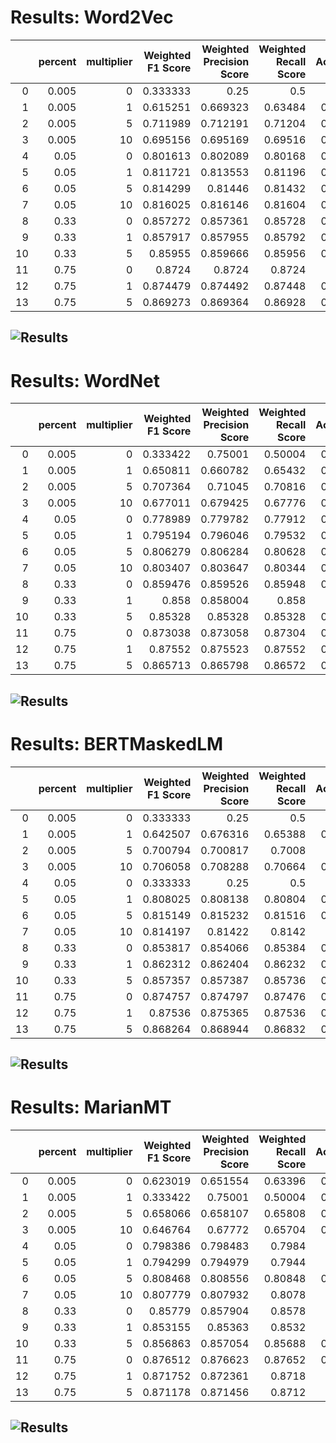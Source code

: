 # Results: Word2Vec
|    |   percent |   multiplier |   Weighted F1 Score |   Weighted Precision Score |   Weighted Recall Score |   Accuracy |
|---:|----------:|-------------:|--------------------:|---------------------------:|------------------------:|-----------:|
|  0 |     0.005 |            0 |            0.333333 |                   0.25     |                 0.5     |    0.5     |
|  1 |     0.005 |            1 |            0.615251 |                   0.669323 |                 0.63484 |    0.63484 |
|  2 |     0.005 |            5 |            0.711989 |                   0.712191 |                 0.71204 |    0.71204 |
|  3 |     0.005 |           10 |            0.695156 |                   0.695169 |                 0.69516 |    0.69516 |
|  4 |     0.05  |            0 |            0.801613 |                   0.802089 |                 0.80168 |    0.80168 |
|  5 |     0.05  |            1 |            0.811721 |                   0.813553 |                 0.81196 |    0.81196 |
|  6 |     0.05  |            5 |            0.814299 |                   0.81446  |                 0.81432 |    0.81432 |
|  7 |     0.05  |           10 |            0.816025 |                   0.816146 |                 0.81604 |    0.81604 |
|  8 |     0.33  |            0 |            0.857272 |                   0.857361 |                 0.85728 |    0.85728 |
|  9 |     0.33  |            1 |            0.857917 |                   0.857955 |                 0.85792 |    0.85792 |
| 10 |     0.33  |            5 |            0.85955  |                   0.859666 |                 0.85956 |    0.85956 |
| 11 |     0.75  |            0 |            0.8724   |                   0.8724   |                 0.8724  |    0.8724  |
| 12 |     0.75  |            1 |            0.874479 |                   0.874492 |                 0.87448 |    0.87448 |
| 13 |     0.75  |            5 |            0.869273 |                   0.869364 |                 0.86928 |    0.86928 |

![Results](Word2Vec/plot.png)
---
# Results: WordNet
|    |   percent |   multiplier |   Weighted F1 Score |   Weighted Precision Score |   Weighted Recall Score |   Accuracy |
|---:|----------:|-------------:|--------------------:|---------------------------:|------------------------:|-----------:|
|  0 |     0.005 |            0 |            0.333422 |                   0.75001  |                 0.50004 |    0.50004 |
|  1 |     0.005 |            1 |            0.650811 |                   0.660782 |                 0.65432 |    0.65432 |
|  2 |     0.005 |            5 |            0.707364 |                   0.71045  |                 0.70816 |    0.70816 |
|  3 |     0.005 |           10 |            0.677011 |                   0.679425 |                 0.67776 |    0.67776 |
|  4 |     0.05  |            0 |            0.778989 |                   0.779782 |                 0.77912 |    0.77912 |
|  5 |     0.05  |            1 |            0.795194 |                   0.796046 |                 0.79532 |    0.79532 |
|  6 |     0.05  |            5 |            0.806279 |                   0.806284 |                 0.80628 |    0.80628 |
|  7 |     0.05  |           10 |            0.803407 |                   0.803647 |                 0.80344 |    0.80344 |
|  8 |     0.33  |            0 |            0.859476 |                   0.859526 |                 0.85948 |    0.85948 |
|  9 |     0.33  |            1 |            0.858    |                   0.858004 |                 0.858   |    0.858   |
| 10 |     0.33  |            5 |            0.85328  |                   0.85328  |                 0.85328 |    0.85328 |
| 11 |     0.75  |            0 |            0.873038 |                   0.873058 |                 0.87304 |    0.87304 |
| 12 |     0.75  |            1 |            0.87552  |                   0.875523 |                 0.87552 |    0.87552 |
| 13 |     0.75  |            5 |            0.865713 |                   0.865798 |                 0.86572 |    0.86572 |

![Results](WordNet/plot.png)
---
# Results: BERTMaskedLM
|    |   percent |   multiplier |   Weighted F1 Score |   Weighted Precision Score |   Weighted Recall Score |   Accuracy |
|---:|----------:|-------------:|--------------------:|---------------------------:|------------------------:|-----------:|
|  0 |     0.005 |            0 |            0.333333 |                   0.25     |                 0.5     |    0.5     |
|  1 |     0.005 |            1 |            0.642507 |                   0.676316 |                 0.65388 |    0.65388 |
|  2 |     0.005 |            5 |            0.700794 |                   0.700817 |                 0.7008  |    0.7008  |
|  3 |     0.005 |           10 |            0.706058 |                   0.708288 |                 0.70664 |    0.70664 |
|  4 |     0.05  |            0 |            0.333333 |                   0.25     |                 0.5     |    0.5     |
|  5 |     0.05  |            1 |            0.808025 |                   0.808138 |                 0.80804 |    0.80804 |
|  6 |     0.05  |            5 |            0.815149 |                   0.815232 |                 0.81516 |    0.81516 |
|  7 |     0.05  |           10 |            0.814197 |                   0.81422  |                 0.8142  |    0.8142  |
|  8 |     0.33  |            0 |            0.853817 |                   0.854066 |                 0.85384 |    0.85384 |
|  9 |     0.33  |            1 |            0.862312 |                   0.862404 |                 0.86232 |    0.86232 |
| 10 |     0.33  |            5 |            0.857357 |                   0.857387 |                 0.85736 |    0.85736 |
| 11 |     0.75  |            0 |            0.874757 |                   0.874797 |                 0.87476 |    0.87476 |
| 12 |     0.75  |            1 |            0.87536  |                   0.875365 |                 0.87536 |    0.87536 |
| 13 |     0.75  |            5 |            0.868264 |                   0.868944 |                 0.86832 |    0.86832 |

![Results](BERTMaskedLM/plot.png)
---
# Results: MarianMT
|    |   percent |   multiplier |   Weighted F1 Score |   Weighted Precision Score |   Weighted Recall Score |   Accuracy |
|---:|----------:|-------------:|--------------------:|---------------------------:|------------------------:|-----------:|
|  0 |     0.005 |            0 |            0.623019 |                   0.651554 |                 0.63396 |    0.63396 |
|  1 |     0.005 |            1 |            0.333422 |                   0.75001  |                 0.50004 |    0.50004 |
|  2 |     0.005 |            5 |            0.658066 |                   0.658107 |                 0.65808 |    0.65808 |
|  3 |     0.005 |           10 |            0.646764 |                   0.67772  |                 0.65704 |    0.65704 |
|  4 |     0.05  |            0 |            0.798386 |                   0.798483 |                 0.7984  |    0.7984  |
|  5 |     0.05  |            1 |            0.794299 |                   0.794979 |                 0.7944  |    0.7944  |
|  6 |     0.05  |            5 |            0.808468 |                   0.808556 |                 0.80848 |    0.80848 |
|  7 |     0.05  |           10 |            0.807779 |                   0.807932 |                 0.8078  |    0.8078  |
|  8 |     0.33  |            0 |            0.85779  |                   0.857904 |                 0.8578  |    0.8578  |
|  9 |     0.33  |            1 |            0.853155 |                   0.85363  |                 0.8532  |    0.8532  |
| 10 |     0.33  |            5 |            0.856863 |                   0.857054 |                 0.85688 |    0.85688 |
| 11 |     0.75  |            0 |            0.876512 |                   0.876623 |                 0.87652 |    0.87652 |
| 12 |     0.75  |            1 |            0.871752 |                   0.872361 |                 0.8718  |    0.8718  |
| 13 |     0.75  |            5 |            0.871178 |                   0.871456 |                 0.8712  |    0.8712  |

![Results](MarianMT/plot.png)
---